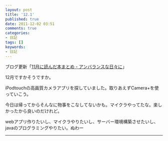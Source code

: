 ```yaml
---
layout: post
title: '12.1'
published: true
date: 2011-12-02 03:51
comments: true
categories:
- 日記
tags: []
keywords:
- 日記
---
```

ブログ更新「[11月に読んだ本まとめ - アンバランスな日々に](http://d.hatena.ne.jp/soramugi/20111201/1322709792 "11月に読んだ本まとめ - アンバランスな日々に")」

12月ですかそうですか。

iPodtouchの高画質カメラアプリを探していました。取りあえずCamera+を使っていこう。

今日は帰ってからそんなに物事をこなしてないかも。マイクラやってたな。楽しかったから良いのだけれど。

webアプリ作りたいし、マイクラやりたいし、サーバー環境構築させたいし、javaのプログラミングやりたい。ぬわー

---

